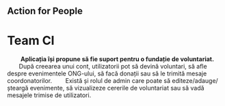 ## Action for People
# Team CI
&nbsp;&nbsp;&nbsp;&nbsp;&nbsp;&nbsp;&nbsp; __Aplicația își propune să fie suport pentru o fundație de voluntariat.__
&nbsp;&nbsp;&nbsp;&nbsp;&nbsp;&nbsp;&nbsp;După creearea unui cont, utilizatorii pot să devină voluntari, să afle despre evenimentele ONG-ului, să facă donații sau să le trimită mesaje coordonatorilor.
&nbsp;&nbsp;&nbsp;&nbsp;&nbsp;&nbsp;&nbsp;Există și rolul de admin care poate să editeze/adauge/șteargă evenimente, să vizualizeze cererile de voluntariat sau să vadă mesajele trimise de utilizatori.

